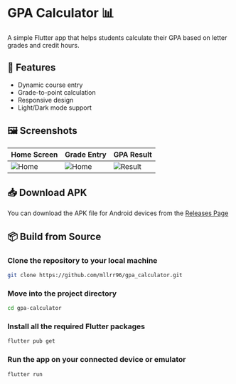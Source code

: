 # GPA Calculator 📊

A simple Flutter app that helps students calculate their GPA based on letter grades and credit hours.

## 🚀 Features

- Dynamic course entry
- Grade-to-point calculation
- Responsive design
- Light/Dark mode support

## 🖼️ Screenshots

| Home Screen                                                                             | Grade Entry                                                                            | GPA Result                                                                            |
|-----------------------------------------------------------------------------------------|----------------------------------------------------------------------------------------|---------------------------------------------------------------------------------------|
| ![Home](https://github.com/mllrr96/gpa_calculator/blob/main/screenshots/Home-Empty.png) | ![Home](https://github.com/mllrr96/gpa_calculator/blob/main/screenshots/Home.png) | ![Result](https://github.com/mllrr96/gpa_calculator/blob/main/screenshots/Result.png) |

## 📥 Download APK
You can download the APK file for Android devices from the [Releases Page](https://github.com/mllrr96/gpa_calculator/releases/)

## 📦 Build from Source

### Clone the repository to your local machine
```bash
git clone https://github.com/mllrr96/gpa_calculator.git
```

### Move into the project directory
```bash
cd gpa-calculator
```

### Install all the required Flutter packages
```bash
flutter pub get
```

### Run the app on your connected device or emulator
```bash
flutter run
```
